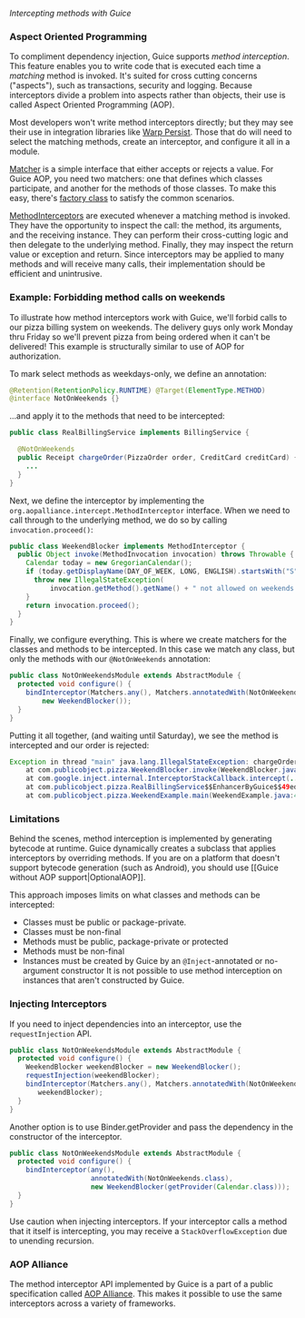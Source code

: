 _Intercepting methods with Guice_
### Aspect Oriented Programming
To compliment dependency injection, Guice supports *method interception*. This feature enables you to write code that is executed each time a _matching_ method is invoked. It's suited for cross cutting concerns ("aspects"), such as transactions, security and logging. Because interceptors divide a problem into aspects rather than objects, their use is called Aspect Oriented Programming (AOP).

Most developers won't write method interceptors directly; but they may see their use in integration libraries like [Warp Persist](http://www.wideplay.com/guicewebextensions2). Those that do will need to select the matching methods, create an interceptor, and configure it all in a module.

[Matcher](http://google.github.io/guice/api-docs/latest/javadoc/com/google/inject/matcher/Matcher.html) is a simple interface that either accepts or rejects a value. For Guice AOP, you need two matchers: one that defines which classes participate, and another for the methods of those classes. To make this easy, there's [factory class](http://google.github.io/guice/api-docs/latest/javadoc/com/google/inject/matcher/Matchers.html) to satisfy the common scenarios. 

[MethodInterceptors](http://aopalliance.sourceforge.net/doc/org/aopalliance/intercept/MethodInterceptor.html) are executed whenever a matching method is invoked. They have the opportunity to inspect the call: the method, its arguments, and the receiving instance. They can perform their cross-cutting logic and then delegate to the underlying method. Finally, they may inspect the return value or exception and return. Since interceptors may be applied to many methods and will receive many calls, their implementation should be efficient and unintrusive.

### Example: Forbidding method calls on weekends
To illustrate how method interceptors work with Guice, we'll forbid calls to our pizza billing system on weekends. The delivery guys only work Monday thru Friday so we'll prevent pizza from being ordered when it can't be delivered! This example is structurally similar to use of AOP for authorization.

To mark select methods as weekdays-only, we define an annotation:
```java
@Retention(RetentionPolicy.RUNTIME) @Target(ElementType.METHOD)
@interface NotOnWeekends {}
```
...and apply it to the methods that need to be intercepted:
```java
public class RealBillingService implements BillingService {

  @NotOnWeekends
  public Receipt chargeOrder(PizzaOrder order, CreditCard creditCard) {
    ...
  }
}
```
Next, we define the interceptor by implementing the `org.aopalliance.intercept.MethodInterceptor` interface. When we need to call through to the underlying method, we do so by calling `invocation.proceed()`:
```java
public class WeekendBlocker implements MethodInterceptor {
  public Object invoke(MethodInvocation invocation) throws Throwable {
    Calendar today = new GregorianCalendar();
    if (today.getDisplayName(DAY_OF_WEEK, LONG, ENGLISH).startsWith("S")) {
      throw new IllegalStateException(
          invocation.getMethod().getName() + " not allowed on weekends!");
    }
    return invocation.proceed();
  }
}
```
Finally, we configure everything. This is where we create matchers for the classes and methods to be intercepted. In this case we match any class, but only the methods with our `@NotOnWeekends` annotation:
```java
public class NotOnWeekendsModule extends AbstractModule {
  protected void configure() {
    bindInterceptor(Matchers.any(), Matchers.annotatedWith(NotOnWeekends.class), 
        new WeekendBlocker());
  }
}
```
Putting it all together, (and waiting until Saturday), we see the method is intercepted and our order is rejected:
```java
Exception in thread "main" java.lang.IllegalStateException: chargeOrder not allowed on weekends!
	at com.publicobject.pizza.WeekendBlocker.invoke(WeekendBlocker.java:65)
	at com.google.inject.internal.InterceptorStackCallback.intercept(...)
	at com.publicobject.pizza.RealBillingService$$EnhancerByGuice$$49ed77ce.chargeOrder(<generated>)
	at com.publicobject.pizza.WeekendExample.main(WeekendExample.java:47)
```

### Limitations
Behind the scenes, method interception is implemented by generating bytecode at runtime. Guice dynamically creates a subclass that applies interceptors by overriding methods. If you are on a platform that doesn't support bytecode generation (such as Android), you should use [[Guice without AOP support|OptionalAOP]].

This approach imposes limits on what classes and methods can be intercepted:
  * Classes must be public or package-private.
  * Classes must be non-final
  * Methods must be public, package-private or protected
  * Methods must be non-final
  * Instances must be created by Guice by an `@Inject`-annotated or no-argument constructor
It is not possible to use method interception on instances that aren't constructed by Guice.

### Injecting Interceptors
If you need to inject dependencies into an interceptor, use the `requestInjection` API.
```java
public class NotOnWeekendsModule extends AbstractModule {
  protected void configure() {
    WeekendBlocker weekendBlocker = new WeekendBlocker();
    requestInjection(weekendBlocker);
    bindInterceptor(Matchers.any(), Matchers.annotatedWith(NotOnWeekends.class), 
       weekendBlocker);
  }
}
```
Another option is to use Binder.getProvider and pass the dependency in the constructor of the interceptor.
```java
public class NotOnWeekendsModule extends AbstractModule {
  protected void configure() {
    bindInterceptor(any(),
                    annotatedWith(NotOnWeekends.class),
                    new WeekendBlocker(getProvider(Calendar.class)));
  }
}
```
Use caution when injecting interceptors. If your interceptor calls a method that it itself is intercepting, you may receive a `StackOverflowException` due to unending recursion.

### AOP Alliance
The method interceptor API implemented by Guice is a part of a public specification called [AOP Alliance](http://aopalliance.sourceforge.net/). This makes it possible to use the same interceptors across a variety of frameworks.